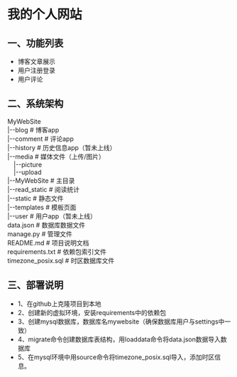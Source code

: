 # 我的个人网站
## 一、功能列表
- 博客文章展示
- 用户注册登录
- 用户评论

## 二、系统架构
MyWebSite  
|--blog  # 博客app  
|--comment  # 评论app  
|--history  # 历史信息app（暂未上线）  
|--media  # 媒体文件（上传/图片）  
&emsp;|--picture  
&emsp;|--upload  
|--MyWebSite  # 主目录  
|--read_static  # 阅读统计  
|--static  # 静态文件  
|--templates  # 模板页面  
|--user  # 用户app（暂未上线）  
data.json  # 数据库数据文件  
manage.py # 管理文件  
README.md  # 项目说明文档  
requirements.txt  # 依赖包索引文件  
timezone_posix.sql  # 时区数据库文件  

## 三、部署说明
- 1、在github上克隆项目到本地
- 2、创建新的虚拟环境，安装requirements中的依赖包
- 3、创建mysql数据库，数据库名mywebsite（确保数据库用户与settings中一致）
- 4、migrate命令创建数据库表结构，用loaddata命令将data.json数据导入数据库
- 5、在mysql环境中用source命令将timezone_posix.sql导入，添加时区信息。